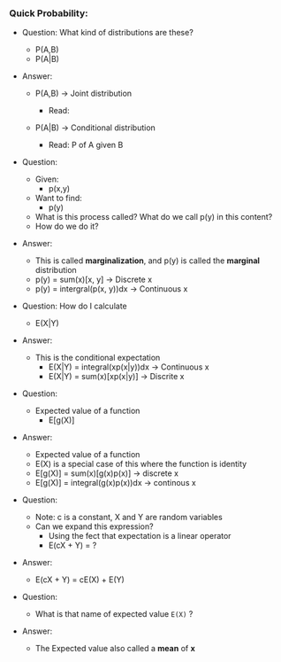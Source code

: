 ### Quick Probability:

- Question: What kind of distributions are these?
    - P(A,B)
    - P(A|B)
- Answer:
    - P(A,B) -> Joint distribution
        - Read: 
        
    - P(A|B) -> Conditional distribution
        - Read: P of A given B

- Question:
    - Given:
        - p(x,y)
    - Want to find:
        - p(y)
    - What is this process called? What do we call p(y) in this content?
    - How do we do it?
- Answer:
    - This is called **marginalization**, and p(y) is called the **marginal** distribution
    - p(y) = sum(x)[x, y] -> Discrete x
    - p(y) = intergral(p(x, y))dx -> Continuous x

- Question: How do I calculate
    - E(X|Y)
- Answer:
  - This is the conditional expectation
    - E(X|Y) = integral(xp(x|y))dx -> Continuous x
    - E(X|Y) = sum(x)[xp(x|y)] -> Discrite x
- Question:
  - Expected value of a function
    - E[g(X)]
- Answer:
  - Expected value of a function
  - E(X) is a special case of this where the function is identity
  - E[g(X)] = sum(x)[g(x)p(x)] -> discrete x
  - E[g(X)] = integral(g(x)p(x))dx -> continous x
- Question:
  - Note: c is a constant, X and Y are random variables
  - Can we expand this expression?
    - Using the fect that expectation is a linear operator
    - E(cX + Y) = ?
- Answer:
  - E(cX + Y) = cE(X) + E(Y)

- Question:
  - What is that name of expected value `E(X)` ?
- Answer:
  - The Expected value also called a **mean** of **x**

